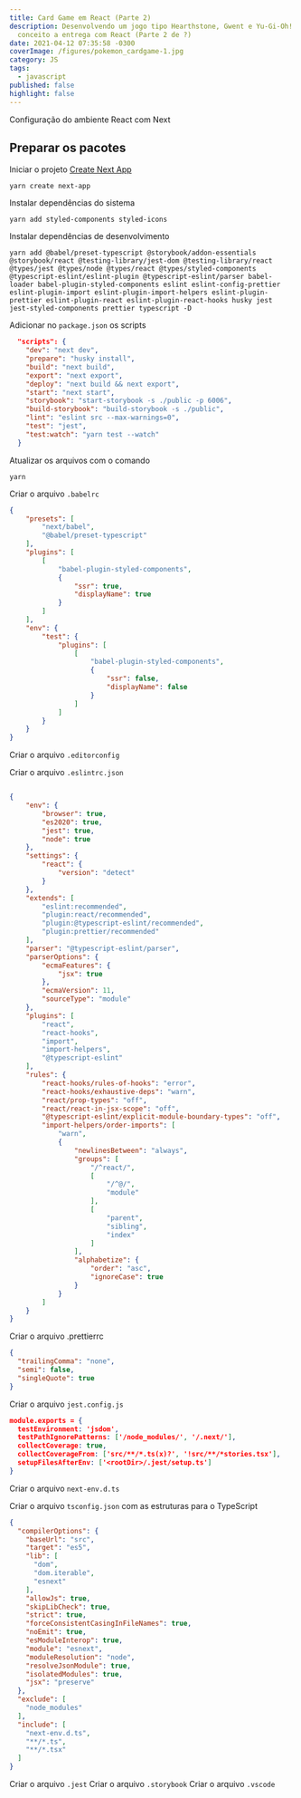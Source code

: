 ```yaml
---
title: Card Game em React (Parte 2)
description: Desenvolvendo um jogo tipo Hearthstone, Gwent e Yu-Gi-Oh! do
  conceito a entrega com React (Parte 2 de ?)
date: 2021-04-12 07:35:58 -0300
coverImage: /figures/pokemon_cardgame-1.jpg
category: JS
tags:
  - javascript
published: false
highlight: false
---
```

Configuração do ambiente React com Next

## Preparar os pacotes 

Iniciar o projeto [Create Next App](https://nextjs.org/docs/api-reference/create-next-app)

```shell
yarn create next-app
```

Instalar dependências do sistema

```shell
yarn add styled-components styled-icons
```

Instalar dependências de desenvolvimento

```shell
yarn add @babel/preset-typescript @storybook/addon-essentials @storybook/react @testing-library/jest-dom @testing-library/react @types/jest @types/node @types/react @types/styled-components @typescript-eslint/eslint-plugin @typescript-eslint/parser babel-loader babel-plugin-styled-components eslint eslint-config-prettier eslint-plugin-import eslint-plugin-import-helpers eslint-plugin-prettier eslint-plugin-react eslint-plugin-react-hooks husky jest jest-styled-components prettier typescript -D
```

Adicionar no `package.json` os scripts 

```json
  "scripts": {
    "dev": "next dev",
    "prepare": "husky install",
    "build": "next build",
    "export": "next export",
    "deploy": "next build && next export",
    "start": "next start",
    "storybook": "start-storybook -s ./public -p 6006",
    "build-storybook": "build-storybook -s ./public",
    "lint": "eslint src --max-warnings=0",
    "test": "jest",
    "test:watch": "yarn test --watch"
  }
```

Atualizar os arquivos com o comando

```shell
yarn 
```

Criar o arquivo `.babelrc`

```json
{
    "presets": [
        "next/babel",
        "@babel/preset-typescript"
    ],
    "plugins": [
        [
            "babel-plugin-styled-components",
            {
                "ssr": true,
                "displayName": true
            }
        ]
    ],
    "env": {
        "test": {
            "plugins": [
                [
                    "babel-plugin-styled-components",
                    {
                        "ssr": false,
                        "displayName": false
                    }
                ]
            ]
        }
    }
}
```

Criar o arquivo `.editorconfig`

Criar o arquivo `.eslintrc.json`

```json

{
    "env": {
        "browser": true,
        "es2020": true,
        "jest": true,
        "node": true
    },
    "settings": {
        "react": {
            "version": "detect"
        }
    },
    "extends": [
        "eslint:recommended",
        "plugin:react/recommended",
        "plugin:@typescript-eslint/recommended",
        "plugin:prettier/recommended"
    ],
    "parser": "@typescript-eslint/parser",
    "parserOptions": {
        "ecmaFeatures": {
            "jsx": true
        },
        "ecmaVersion": 11,
        "sourceType": "module"
    },
    "plugins": [
        "react",
        "react-hooks",
        "import",
        "import-helpers",
        "@typescript-eslint"
    ],
    "rules": {
        "react-hooks/rules-of-hooks": "error",
        "react-hooks/exhaustive-deps": "warn",
        "react/prop-types": "off",
        "react/react-in-jsx-scope": "off",
        "@typescript-eslint/explicit-module-boundary-types": "off",
        "import-helpers/order-imports": [
            "warn",
            {
                "newlinesBetween": "always",
                "groups": [
                    "/^react/",
                    [
                        "/^@/",
                        "module"
                    ],
                    [
                        "parent",
                        "sibling",
                        "index"
                    ]
                ],
                "alphabetize": {
                    "order": "asc",
                    "ignoreCase": true
                }
            }
        ]
    }
}
```

Criar o arquivo .prettierrc

```json
{
  "trailingComma": "none",
  "semi": false,
  "singleQuote": true
}
```

Criar o arquivo `jest.config.js`

```json
module.exports = {
  testEnvironment: 'jsdom',
  testPathIgnorePatterns: ['/node_modules/', '/.next/'],
  collectCoverage: true,
  collectCoverageFrom: ['src/**/*.ts(x)?', '!src/**/*stories.tsx'],
  setupFilesAfterEnv: ['<rootDir>/.jest/setup.ts']
}
```

Criar o arquivo `next-env.d.ts`

Criar o arquivo `tsconfig.json` com as estruturas para o TypeScript

```json
{
  "compilerOptions": {
    "baseUrl": "src",
    "target": "es5",
    "lib": [
      "dom",
      "dom.iterable",
      "esnext"
    ],
    "allowJs": true,
    "skipLibCheck": true,
    "strict": true,
    "forceConsistentCasingInFileNames": true,
    "noEmit": true,
    "esModuleInterop": true,
    "module": "esnext",
    "moduleResolution": "node",
    "resolveJsonModule": true,
    "isolatedModules": true,
    "jsx": "preserve"
  },
  "exclude": [
    "node_modules"
  ],
  "include": [
    "next-env.d.ts",
    "**/*.ts",
    "**/*.tsx"
  ]
}
```

Criar o arquivo `.jest`
Criar o arquivo `.storybook`
Criar o arquivo `.vscode`


